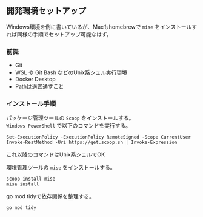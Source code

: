 ## 開発環境セットアップ
Windows環境を例に書いているが、Macもhomebrewで `mise` をインストールすれば同様の手順でセットアップ可能なはず。

### 前提

- Git
- WSL や Git Bash などのUnix系シェル実行環境
- Docker Desktop
- Pathは適宜通すこと

### インストール手順
パッケージ管理ツールの `Scoop` をインストールする。  
`Windows PowerShell` で以下のコマンドを実行する。
```shell
Set-ExecutionPolicy -ExecutionPolicy RemoteSigned -Scope CurrentUser
Invoke-RestMethod -Uri https://get.scoop.sh | Invoke-Expression
```
これ以降のコマンドはUnix系シェルでOK

環境管理ツールの `mise` をインストールする。
```shell
scoop install mise
mise install
```

go mod tidyで依存関係を整理する。
```shell
go mod tidy
```